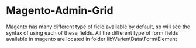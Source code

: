 # Magento-Admin-Grid
Magento has many different type of field available by default, so will see the syntax of using each of these fields. All the different type of form fields available in magento are located in folder lib\Varien\Data\Form\Element
